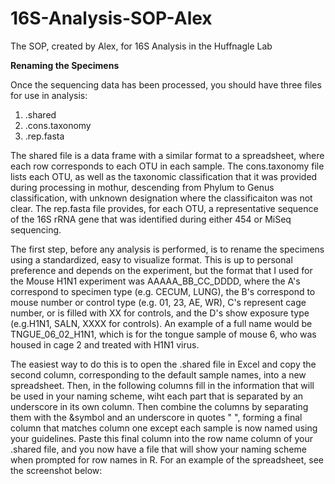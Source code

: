 # 16S-Analysis-SOP-Alex
The SOP, created by Alex, for 16S Analysis in the Huffnagle Lab

**Renaming the Specimens**

Once the sequencing data has been processed, you should have three files for use in analysis:
1. .shared 
2. .cons.taxonomy
3. .rep.fasta

The shared file is a data frame with a similar format to a spreadsheet, where each row corresponds to each OTU in each sample. The cons.taxonomy file lists each OTU, as well as the taxonomic classification that it was provided during processing in mothur, descending from Phylum to Genus classification, with unknown designation where the classificaiton was not clear. The rep.fasta file provides, for each OTU, a representative sequence of the 16S rRNA gene that was identified during either 454 or MiSeq sequencing. 

The first step, before any analysis is performed, is to rename the specimens using a standardized, easy to visualize format. This is up to personal preference and depends on the experiment, but the format that I used for the Mouse H1N1 experiment was AAAAA_BB_CC_DDDD, where the A's correspond to specimen type (e.g. CECUM, LUNG), the B's correspond to mouse number or control type (e.g. 01, 23, AE, WR), C's represent cage number, or is filled with XX for controls, and the D's show exposure type (e.g.H1N1, SALN, XXXX for controls). An example of a full name would be TNGUE_06_02_H1N1, which is for the tongue sample of mouse 6, who was housed in cage 2 and treated with H1N1 virus. 

The easiest way to do this is to open the .shared file in Excel and copy the second column, corresponding to the default sample names, into a new spreadsheet. Then, in the following columns fill in the information that will be used in your naming scheme, wiht each part that is separated by an underscore in its own column. Then combine the columns by separating them with the &symbol and an underscore in quotes " ", forming a final column that matches column one except each sample is now named using your guidelines. Paste this final column into the row name column of your .shared file, and you now have a file that will show your naming scheme when prompted for row names in R. For an example of the spreadsheet, see the screenshot below: 

